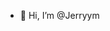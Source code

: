 - 👋 Hi, I’m @Jerryym

<!---
Jerryym/Jerryym is a ✨ special ✨ repository because its `README.md` (this file) appears on your GitHub profile.
You can click the Preview link to take a look at your changes.
--->
